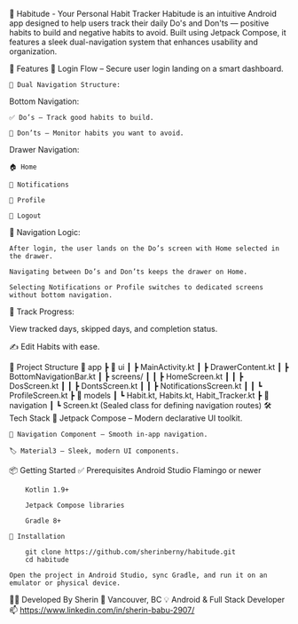 🌿 Habitude - Your Personal Habit Tracker
  Habitude is an intuitive Android app designed to help users track their daily Do's and Don'ts — positive habits to build and negative habits to avoid. Built using Jetpack Compose, it features a sleek dual-navigation system that enhances usability and organization.

🚀 Features
    🔐 Login Flow – Secure user login landing on a smart dashboard.
    
    🧭 Dual Navigation Structure:

Bottom Navigation:

    ✅ Do’s – Track good habits to build.
    
    🚫 Don’ts – Monitor habits you want to avoid.

Drawer Navigation:

    🏠 Home
    
    🔔 Notifications
    
    🙍 Profile
    
    🚪 Logout

🎯 Navigation Logic:

    After login, the user lands on the Do’s screen with Home selected in the drawer.
    
    Navigating between Do’s and Don’ts keeps the drawer on Home.
    
    Selecting Notifications or Profile switches to dedicated screens without bottom navigation.

📅 Track Progress:

  View tracked days, skipped days, and completion status.

  ✍️ Edit Habits with ease.


📁 Project Structure
    📁 app
     ┣ 📁 ui
     ┃ ┣ MainActivity.kt
     ┃ ┣ DrawerContent.kt
     ┃ ┣ BottomNavigationBar.kt
     ┃ ┣ screens/
     ┃ ┃ ┣ HomeScreen.kt
     ┃ ┃ ┣ DosScreen.kt
     ┃ ┃ ┣ DontsScreen.kt
     ┃ ┃ ┣ NotificationsScreen.kt
     ┃ ┃ ┗ ProfileScreen.kt
     ┣ 📁 models
     ┃ ┗ Habit.kt, Habits.kt, Habit_Tracker.kt
     ┣ 📁 navigation
     ┃ ┗ Screen.kt (Sealed class for defining navigation routes)
🛠️ Tech Stack
    🧩 Jetpack Compose – Modern declarative UI toolkit.
    
    🚀 Navigation Component – Smooth in-app navigation.
    
    🏷️ Material3 – Sleek, modern UI components.

📦 Getting Started
    ✅ Prerequisites
        Android Studio Flamingo or newer
        
        Kotlin 1.9+
        
        Jetpack Compose libraries
        
        Gradle 8+

    🔧 Installation

        git clone https://github.com/sherinberny/habitude.git
        cd habitude
        
    Open the project in Android Studio, sync Gradle, and run it on an emulator or physical device.

👩‍💻 Developed By
Sherin
📍 Vancouver, BC
💡 Android & Full Stack Developer
📫 https://www.linkedin.com/in/sherin-babu-2907/
